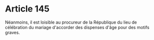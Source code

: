 # Article 145

Néanmoins, il est loisible au procureur de la République du lieu de célébration du mariage d'accorder des dispenses d'âge pour des motifs graves.
